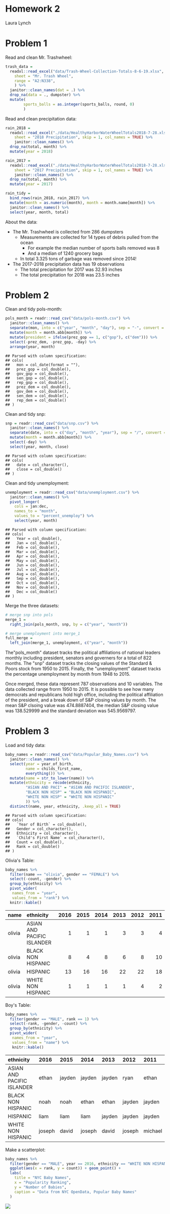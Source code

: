 Homework 2
================
Laura Lynch

Problem 1
=========

Read and clean Mr. Trashwheel:

``` r
trash_data = 
  readxl::read_excel("data/Trash-Wheel-Collection-Totals-8-6-19.xlsx",
    sheet = "Mr. Trash Wheel",
    range = "A2:N338",
    ) %>% 
  janitor::clean_names(dat = .) %>% 
  drop_na(data = ., dumpster) %>% 
  mutate( 
        sports_balls = as.integer(sports_balls, round, 0)
        )
```

Read and clean precipitation data:

``` r
rain_2018 = 
  readxl::read_excel("./data/HealthyHarborWaterWheelTotals2018-7-28.xlsx",
    sheet = "2018 Precipitation", skip = 1, col_names = TRUE) %>%
    janitor::clean_names() %>%
  drop_na(total, month) %>%
  mutate(year = 2018)

rain_2017 = 
  readxl::read_excel("./data/HealthyHarborWaterWheelTotals2018-7-28.xlsx",
    sheet = "2017 Precipitation", skip = 1, col_names = TRUE) %>%
    janitor::clean_names() %>%
  drop_na(total, month) %>%
  mutate(year = 2017)

rain_tidy = 
  bind_rows(rain_2018, rain_2017) %>%
  mutate(month = as.numeric(month), month = month.name[month]) %>%
  janitor::clean_names() %>%
  select(year, month, total) 
```

About the data:

-   The Mr. Trashwheel is collected from 286 dumpsters
    -   Measurements are collected for 14 types of debris pulled from the ocean
        -   For example the median number of sports balls removed was 8
        -   And a median of 1240 grocery bags
    -   In total 3.325 tons of garbage was removed since 2014!
-   The 2017-2018 precipitation data has 19 observations
    -   The total precipitation for 2017 was 32.93 inches
    -   The total precipitation for 2018 was 23.5 inches

Problem 2
=========

Clean and tidy pols-month:

``` r
pols_month = readr::read_csv("data/pols-month.csv") %>%
  janitor::clean_names() %>%
  separate(mon, into = c("year", "month", "day"), sep = "-", convert = TRUE) %>%
  mutate(month = month.abb[month]) %>%
  mutate(president = ifelse(prez_gop == 1, c("gop"), c("dem"))) %>%
  select(-prez_dem, -prez_gop, -day) %>%
  arrange(year, month)
```

    ## Parsed with column specification:
    ## cols(
    ##   mon = col_date(format = ""),
    ##   prez_gop = col_double(),
    ##   gov_gop = col_double(),
    ##   sen_gop = col_double(),
    ##   rep_gop = col_double(),
    ##   prez_dem = col_double(),
    ##   gov_dem = col_double(),
    ##   sen_dem = col_double(),
    ##   rep_dem = col_double()
    ## )

Clean and tidy snp:

``` r
snp = readr::read_csv("data/snp.csv") %>%
  janitor::clean_names() %>%
  separate(date, into = c("day", "month", "year"), sep = "/", convert = TRUE) %>%
  mutate(month = month.abb[month]) %>%
  select(-day) %>%
  select(year, month, close)
```

    ## Parsed with column specification:
    ## cols(
    ##   date = col_character(),
    ##   close = col_double()
    ## )

Clean and tidy unemployment:

``` r
unemployment = readr::read_csv("data/unemployment.csv") %>%
  janitor::clean_names() %>%
  pivot_longer(
    cols = jan:dec, 
    names_to = "month", 
    values_to = "percent_unemploy") %>%
    select(year, month) 
```

    ## Parsed with column specification:
    ## cols(
    ##   Year = col_double(),
    ##   Jan = col_double(),
    ##   Feb = col_double(),
    ##   Mar = col_double(),
    ##   Apr = col_double(),
    ##   May = col_double(),
    ##   Jun = col_double(),
    ##   Jul = col_double(),
    ##   Aug = col_double(),
    ##   Sep = col_double(),
    ##   Oct = col_double(),
    ##   Nov = col_double(),
    ##   Dec = col_double()
    ## )

Merge the three datasets:

``` r
# merge snp into pols
merge_1 = 
  right_join(pols_month, snp, by = c("year", "month"))

# merge unemployment into merge_1
full_merge = 
  left_join(merge_1, unemployment, c("year", "month"))
```

The"pols\_month" dataset tracks the political affiliations of national leaders monthly including president, senators and governers for a total of 822 months. The "snp" dataset tracks the closing values of the Standard & Poors stock from 1950 to 2015. Finally, the "unemployment" dataset tracks the percentage unemployment by month from 1948 to 2015.

Once merged, these data represent 787 observations and 10 variables. The data collected range frorm 1950 to 2015. It is possible to see how many democrats and republicans hold high office, including the political affiliation of the president, and a break down of S&P closing values by month. The mean S&P clsoing value was 474.8887404, the median S&P closing value was 138.529999 and the standard deviation was 545.9569797.

Problem 3
=========

Load and tidy data:

``` r
baby_names = readr::read_csv("data/Popular_Baby_Names.csv") %>%
  janitor::clean_names() %>%
  select(year = year_of_birth, 
         name = childs_first_name, 
         everything()) %>%
  mutate(name = str_to_lower(name)) %>%
  mutate(ethnicity = recode(ethnicity, 
         "ASIAN AND PACI" = "ASIAN AND PACIFIC ISLANDER",
         "BLACK NON HISP" = "BLACK NON HISPANIC", 
         "WHITE NON HISP" = "WHITE NON HISPANIC" 
         )) %>%
  distinct(name, year, ethnicity, .keep_all = TRUE)
```

    ## Parsed with column specification:
    ## cols(
    ##   `Year of Birth` = col_double(),
    ##   Gender = col_character(),
    ##   Ethnicity = col_character(),
    ##   `Child's First Name` = col_character(),
    ##   Count = col_double(),
    ##   Rank = col_double()
    ## )

Olivia's Table:

``` r
baby_names %>% 
  filter(name == "olivia", gender == "FEMALE") %>%
  select(-count, -gender) %>%
  group_by(ethnicity) %>%
  pivot_wider(
   names_from = "year", 
   values_from = "rank") %>%
  knitr::kable() 
```

| name   | ethnicity                  |  2016|  2015|  2014|  2013|  2012|  2011|
|:-------|:---------------------------|-----:|-----:|-----:|-----:|-----:|-----:|
| olivia | ASIAN AND PACIFIC ISLANDER |     1|     1|     1|     3|     3|     4|
| olivia | BLACK NON HISPANIC         |     8|     4|     8|     6|     8|    10|
| olivia | HISPANIC                   |    13|    16|    16|    22|    22|    18|
| olivia | WHITE NON HISPANIC         |     1|     1|     1|     1|     4|     2|

Boy's Table:

``` r
baby_names %>% 
  filter(gender == "MALE", rank == 1) %>%
  select(-rank, -gender, -count) %>%
  group_by(ethnicity) %>%
  pivot_wider(
   names_from = "year", 
   values_from = "name") %>%
   knitr::kable() 
```

| ethnicity                  | 2016   | 2015   | 2014   | 2013   | 2012   | 2011    |
|:---------------------------|:-------|:-------|:-------|:-------|:-------|:--------|
| ASIAN AND PACIFIC ISLANDER | ethan  | jayden | jayden | jayden | ryan   | ethan   |
| BLACK NON HISPANIC         | noah   | noah   | ethan  | ethan  | jayden | jayden  |
| HISPANIC                   | liam   | liam   | liam   | jayden | jayden | jayden  |
| WHITE NON HISPANIC         | joseph | david  | joseph | david  | joseph | michael |

Make a scatterplot:

``` r
baby_names %>%
  filter(gender == "MALE", year == 2016, ethnicity == "WHITE NON HISPANIC") %>%
  ggplot(aes(x = rank, y = count)) + geom_point() + 
  labs(
    title = "NYC Baby Names",
    x = "Popularity Ranking",
    y = "Number of Babies",
    caption = "Data from NYC OpenData, Popular Baby Names"
  )
```

![](p8105_hw2_ll3255_files/figure-markdown_github/unnamed-chunk-10-1.png)
